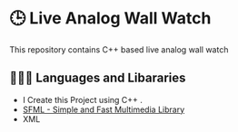 
# 🕒 Live Analog Wall Watch
This repository contains C++ based live analog wall watch

## 👨🏻‍💻 Languages and Libararies

- I Create this Project using C++ .
- [SFML - Simple and Fast Multimedia Library](https://www.sfml-dev.org/)
- XML

